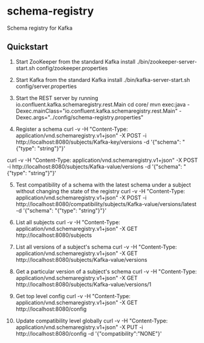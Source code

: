 schema-registry
===============
Schema registry for Kafka

Quickstart
----------

1. Start ZooKeeper from the standard Kafka install
./bin/zookeeper-server-start.sh config/zookeeper.properties

2. Start Kafka from the standard Kafka install
./bin/kafka-server-start.sh config/server.properties

3. Start the REST server by running io.confluent.kafka.schemaregistry.rest.Main
cd core/
mvn exec:java -Dexec.mainClass="io.confluent.kafka.schemaregistry.rest.Main" -Dexec.args="../config/schema-registry.properties"

4. Register a schema
curl -v -H "Content-Type: application/vnd.schemaregistry.v1+json" -X POST -i http://localhost:8080/subjects/Kafka-key/versions -d '{"schema": "{\"type\": \"string\"}"}'

curl -v -H "Content-Type: application/vnd.schemaregistry.v1+json" -X POST -i http://localhost:8080/subjects/Kafka-value/versions -d '{"schema": "{\"type\": \"string\"}"}'

5. Test compatibility of a schema with the latest schema under a subject without changing the state of the registry
curl -v -H "Content-Type: application/vnd.schemaregistry.v1+json" -X POST -i http://localhost:8080/compatibility/subjects/Kafka-value/versions/latest -d '{"schema": "{\"type\": \"string\"}"}'

6. List all subjects 
curl -v -H "Content-Type: application/vnd.schemaregistry.v1+json" -X GET http://localhost:8080/subjects

7. List all versions of a subject's schema
curl -v -H "Content-Type: application/vnd.schemaregistry.v1+json" -X GET http://localhost:8080/subjects/Kafka-value/versions

8. Get a particular version of a subject's schema
curl -v -H "Content-Type: application/vnd.schemaregistry.v1+json" -X GET http://localhost:8080/subjects/Kafka-value/versions/1

9. Get top level config
curl -v -H "Content-Type: application/vnd.schemaregistry.v1+json" -X GET http://localhost:8080/config

10. Update compatibility level globally
curl -v -H "Content-Type: application/vnd.schemaregistry.v1+json" -X PUT -i http://localhost:8080/config -d '{"compatibility":"NONE"}'

